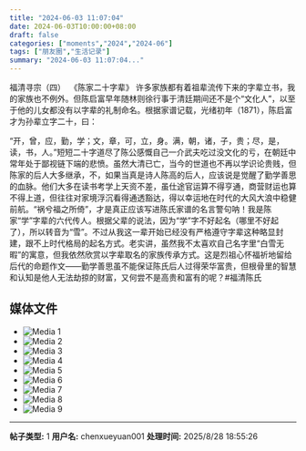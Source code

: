 ```yaml
---
title: "2024-06-03 11:07:04"
date: 2024-06-03T10:00:00+08:00
draft: false
categories: ["moments","2024","2024-06"]
tags: ["朋友圈","生活记录"]
summary: "2024-06-03 11:07:04..."
---
```


福清寻宗（四）
​
​《陈家二十字辈》
​
​许多家族都有着祖辈流传下来的字辈立书，我的家族也不例外。但陈启富早年随林则徐行事于清廷期间还不是个“文化人”，以至于他的儿女都没有以字辈的礼制命名。
​
​根据家谱记载，光绪初年（1871），陈启富才为孙辈立字二十，曰：

“开，曾，应，勤，学；文，章，可，立，身。满，朝，诸，子，贵；尽，是，读，书，人。”
​
​短短二十字道尽了陈公感慨自己一介武夫吃过没文化的亏，在朝廷中常年处于鄙视链下端的悲愤。虽然大清已亡，当今的世道也不再以学识论贵贱，但陈家的后人大多继承，不，如果当真是诗人陈高的后人，应该说是觉醒了勤学善思的血脉。他们大多在读书考学上天资不差，虽仕途官运算不得亨通，商营财运也算不得上道，但往往对家境浮沉看得通透豁达，得以幸运地在时代的大风大浪中稳健前航。“祸兮福之所倚”，才是真正应该写进陈氏家谱的名言警句呐！
​
​我是陈家“学”字辈的六代传人。根据父辈的说法，因为“学”字不好起名（哪里不好起了），所以转音为“雪”。不过从我这一辈开始已经没有严格遵守字辈这种略显封建，跟不上时代格局的起名方式。老实讲，虽然我不太喜欢自己名字里“白雪无暇”的寓意，但我依然欣赏以字辈取名的家族传承方式。这是烈祖心怀福祈地留给后代的命题作文——勤学善思虽不能保证陈氏后人过得荣华富贵，但根骨里的智慧和认知是他人无法劫掠的财富，又何尝不是高贵和富有的呢？
​
​#福清陈氏

## 媒体文件

- ![Media 1](/Moments/photos/2024-06-03/202406031107040.jpg)
- ![Media 2](/Moments/photos/2024-06-03/202406031107041.jpg)
- ![Media 3](/Moments/photos/2024-06-03/202406031107042.jpg)
- ![Media 4](/Moments/photos/2024-06-03/202406031107043.jpg)
- ![Media 5](/Moments/photos/2024-06-03/202406031107044.jpg)
- ![Media 6](/Moments/photos/2024-06-03/202406031107045.jpg)
- ![Media 7](/Moments/photos/2024-06-03/202406031107046.jpg)
- ![Media 8](/Moments/photos/2024-06-03/202406031107047.jpg)
- ![Media 9](/Moments/photos/2024-06-03/202406031107048.jpg)

---

**帖子类型:** 1
**用户名:** chenxueyuan001
**处理时间:** 2025/8/28 18:55:26